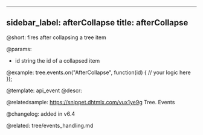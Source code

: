 
---
sidebar_label: afterCollapse
title: afterCollapse
---          

@short: fires after collapsing a tree item

@params:

- id       string      the id of a collapsed item


@example:
tree.events.on("AfterCollapse", function(id) {
    // your logic here
});


@template: api_event
@descr:

@relatedsample: https://snippet.dhtmlx.com/vux1ye9g	Tree. Events

@changelog: added in v6.4

@related: tree/events_handling.md